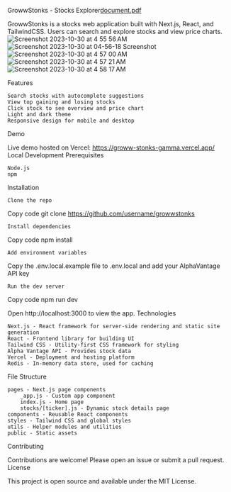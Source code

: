 GrowwStonks - Stocks Explorer[document.pdf](https://github.com/himacharan128/GrowwStonks/files/13200775/document.pdf)


GrowwStonks is a stocks web application built with Next.js, React, and TailwindCSS. Users can search and explore stocks and view price charts.
![Screenshot 2023-10-30 at 4 55 56 AM](https://github.com/himacharan128/GrowwStonks/assets/82611545/b6486957-cca1-45ad-84ce-88b1777e7d8d)
![Screenshot 2023-10-30 at 04-56-18 Screenshot](https://github.com/himacharan128/GrowwStonks/assets/82611545/f47c5794-5b4a-4e4d-942b-58db68b21174)
![Screenshot 2023-10-30 at 4 57 00 AM](https://github.com/himacharan128/GrowwStonks/assets/82611545/f830c54a-2eea-43d3-8c80-ac97a57dbb22)![Screenshot 2023-10-30 at 4 57 21 AM](https://github.com/himacharan128/GrowwStonks/assets/82611545/f4dfcdf4-8b11-423e-9123-a9c1029d6edb)![Screenshot 2023-10-30 at 4 58 17 AM](https://github.com/himacharan128/GrowwStonks/assets/82611545/a0978256-72bd-4590-bd3a-36d23349a8ec)




Features

    Search stocks with autocomplete suggestions
    View top gaining and losing stocks
    Click stock to see overview and price chart
    Light and dark theme
    Responsive design for mobile and desktop

Demo

Live demo hosted on Vercel: https://groww-stonks-gamma.vercel.app/
Local Development
Prerequisites

    Node.js
    npm

Installation

    Clone the repo

Copy code
git clone https://github.com/username/growwstonks

    Install dependencies

Copy code
npm install

    Add environment variables

Copy the .env.local.example file to .env.local and add your AlphaVantage API key

    Run the dev server

Copy code
npm run dev

Open http://localhost:3000 to view the app.
Technologies

    Next.js - React framework for server-side rendering and static site generation
    React - Frontend library for building UI
    Tailwind CSS - Utility-first CSS framework for styling
    Alpha Vantage API - Provides stock data
    Vercel - Deployment and hosting platform
    Redis - In-memory data store, used for caching

File Structure

    pages - Next.js page components
        _app.js - Custom app component
        index.js - Home page
        stocks/[ticker].js - Dynamic stock details page
    components - Reusable React components
    styles - Tailwind CSS and global styles
    utils - Helper modules and utilities
    public - Static assets

Contributing

Contributions are welcome! Please open an issue or submit a pull request.
License

This project is open source and available under the MIT License.
